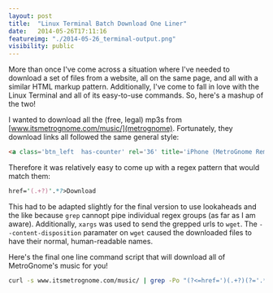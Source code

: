 ```yaml
---
layout: post
title:  "Linux Terminal Batch Download One Liner"
date:   2014-05-26T17:11:16
featureimg: "./2014-05-26_terminal-output.png"
visibility: public
---
```


More than once I've come across a situation where I've needed to download a set of files from a website, all on the same page, and all with a similar HTML markup pattern. Additionally, I've come to fall in love with the Linux Terminal and all of its easy-to-use commands. So, here's a mashup of the two!<!--break-->

I wanted to download all the (free, legal) mp3s from [www.itsmetrognome.com/music/](metrognome). Fortunately, they download links all followed the same general style:

```html
<a class='btn_left  has-counter' rel='36' title='iPhone (MetroGnome Remix)' href='http://www.itsmetrognome.com/?wpdmact=process&did=MzYuaG90bGluaw=='  >Download</a>
```

Therefore it was relatively easy to come up with a regex pattern that would match them:

```perl
href='(.+?)'.*?>Download
```

This had to be adapted slightly for the final version to use lookaheads and the like because `grep` cannopt pipe individual regex groups (as far as I am aware). Additionally, `xargs` was used to send the grepped urls to `wget`. The `--content-disposition` paramater on `wget` caused the downloaded files to have their normal, human-readable names.

Here's the final one line command script that will download all of MetroGnome's music for you!

```bash
curl -s www.itsmetrognome.com/music/ | grep -Po "(?<=href=')(.+?)(?='.*?>Download)" | xargs -P16 wget --content-disposition
```

[metrognome]: www.itsmetrognome.com/music/

